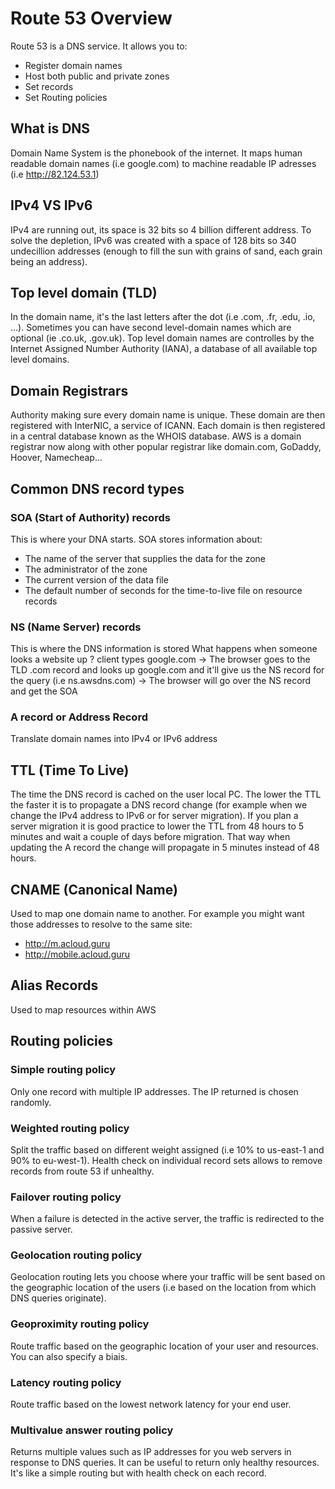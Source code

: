 # Route 53 Overview
Route 53 is a DNS service. It allows you to:
- Register domain names
- Host both public and private zones
- Set records
- Set Routing policies
## What is DNS
Domain Name System is the phonebook of the internet. It maps human readable domain names (i.e google.com) to machine readable IP adresses (i.e http://82.124.53.1)
## IPv4 VS IPv6
IPv4 are running out, its space is 32 bits so 4 billion different address. To solve the depletion, IPv6 was created with a space of 128 bits so 340 undecillion addresses (enough to fill the sun with grains of sand, each grain being an address).
## Top level domain (TLD)
In the domain name, it's the last letters after the dot (i.e .com, .fr, .edu, .io, ...). Sometimes you can have second level-domain names which are optional (ie .co.uk, .gov.uk). 
Top level domain names are controlles by the Internet Assigned Number Authority (IANA), a database of all available top level domains.
## Domain Registrars
Authority making sure every domain name is unique. These domain are then registered with InterNIC, a service of ICANN. Each domain is then registered in a central database known as the WHOIS database. AWS is a domain registrar now along with other popular registrar like domain.com, GoDaddy, Hoover, Namecheap...
## Common DNS record types
### SOA (Start of Authority) records
This is where your DNA starts.
SOA stores information about:
- The name of the server that supplies the data for the zone
- The administrator of the zone
- The current version of the data file
- The default number of seconds for the time-to-live file on resource records

### NS (Name Server) records
This is where the DNS information is stored 
What happens when someone looks a website up ?
client types google.com -> The browser goes to the TLD .com record and looks up google.com and it'll give us the NS record for the query (i.e ns.awsdns.com) -> The browser will go over the NS record and get the SOA

### A record or Address Record
Translate domain names into IPv4 or IPv6 address

## TTL (Time To Live)
The time the DNS record is cached on the user local PC. The lower the TTL the faster it is to propagate a DNS record change (for example when we change the IPv4 address to IPv6 or for server migration). If you plan a server migration it is good practice to lower the TTL from 48 hours to 5 minutes and wait a couple of days before migration. That way when updating the A record the change will propagate in 5 minutes instead of 48 hours.

## CNAME (Canonical Name)
Used to map one domain name to another. For example you might want those addresses to resolve to the same site:
- http://m.acloud.guru
- http://mobile.acloud.guru

## Alias Records
Used to map resources within AWS

## Routing policies
### Simple routing policy
Only one record with multiple IP addresses. The IP returned is chosen randomly.
### Weighted routing policy
Split the traffic based on different weight assigned (i.e 10% to us-east-1 and 90% to eu-west-1). Health check on individual record sets allows to remove records from route 53 if unhealthy.
### Failover routing policy
When a failure is detected in the active server, the traffic is redirected to the passive server.
### Geolocation routing policy
Geolocation routing lets you choose where your traffic will be sent based on the geographic location of the users (i.e based on the location from which DNS queries originate).
### Geoproximity routing policy
Route traffic based on the geographic location of your user and resources. You can also specify a biais.
### Latency routing policy
Route traffic based on the lowest network latency for your end user.
### Multivalue answer routing policy
Returns multiple values such as IP addresses for you web servers in response to DNS queries. It can be useful to return only healthy resources. It's like a simple routing but with health check on each record.
